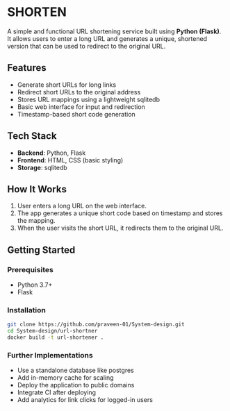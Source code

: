 # SHORTEN

A simple and functional URL shortening service built using **Python (Flask)**. It allows users to enter a long URL and generates a unique, shortened version that can be used to redirect to the original URL.

## Features

- Generate short URLs for long links
- Redirect short URLs to the original address
- Stores URL mappings using a lightweight sqlitedb
- Basic web interface for input and redirection
- Timestamp-based short code generation

## Tech Stack

- **Backend**: Python, Flask
- **Frontend**: HTML, CSS (basic styling)
- **Storage**: sqlitedb

## How It Works

1. User enters a long URL on the web interface.
2. The app generates a unique short code based on timestamp and stores the mapping.
3. When the user visits the short URL, it redirects them to the original URL.

## Getting Started

### Prerequisites

- Python 3.7+
- Flask

### Installation

```bash
git clone https://github.com/praveen-01/System-design.git
cd System-design/url-shortner
docker build -t url-shortener .
```

### Further Implementations

- Use a standalone database like postgres
- Add in-memory cache for scaling
- Deploy the application to public domains
- Integrate CI after deploying
- Add analytics for link clicks for logged-in users
